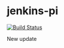 # jenkins-pi

[![Build Status](http://ec2-52-72-213-251.compute-1.amazonaws.com/buildStatus/icon?subject=Test%20status&job=jenkins-pi)](http://ec2-52-72-213-251.compute-1.amazonaws.com/job/jenkins-pi/)

New update
